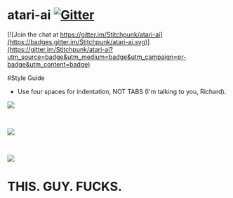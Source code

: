 # atari-ai [![Gitter](http://img.shields.io/:chat-on_gitter-33CC99.svg)](https://gitter.im/Stitchpunk/atari-ai "Join the discussion")

[![Join the chat at https://gitter.im/Stitchpunk/atari-ai](https://badges.gitter.im/Stitchpunk/atari-ai.svg)](https://gitter.im/Stitchpunk/atari-ai?utm_source=badge&utm_medium=badge&utm_campaign=pr-badge&utm_content=badge)

#Style Guide
- Use four spaces for indentation, NOT TABS (I'm talking to you, Richard).

<img src="https://cdn.meme.am/instances/500x/40336443.jpg"></img>

<br>

<img src="https://cdn.meme.am/instances/1200x/68630126.jpg"></img>

<br>

<img src="http://img.pandawhale.com/168221-Silicon-Valley-Russ-Hanneman-t-Earx.gif"></img>
# THIS. GUY. FUCKS.
